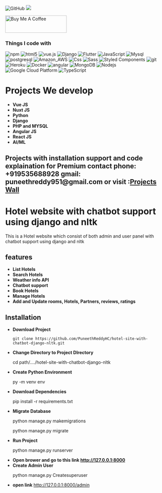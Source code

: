 ![GitHub](https://img.shields.io/github/license/puneethreddyhc/online-shopping-system-advanced)
![](https://visitor-badge.glitch.me/badge?page_id=puneethreddyhc.hotelbot)

<a href="https://www.buymeacoffee.com/puneethreddyhc" target="_blank"><img src="https://cdn.buymeacoffee.com/buttons/v2/default-yellow.png" alt="Buy Me A Coffee" width="195" height="55"></a>


<h3>Things I code with</h3>
<p>
  <img alt="npm" src="https://img.shields.io/badge/-NPM-CB3837?style=flat-square&logo=npm&logoColor=white" />
  <img alt="html5" src="https://img.shields.io/badge/-HTML5-E34F26?style=flat-square&logo=html5&logoColor=white" />
  <img src="https://img.shields.io/static/v1?label=Vue.js&amp;message=v2.6&amp;color=4FC08D&amp;style=flat-square&amp;logo=vue.js&amp;logoColor=ffffff" alt="vue.js">
  <img alt="Django" src="https://img.shields.io/badge/Django-092E20?style=flat-square&logo=django&logoColor=white" />
  <img alt="Flutter" src="https://img.shields.io/badge/Flutter-02569B?style=flat-square&logo=flutter&logoColor=white" />
  <img alt="JavaScript" src="https://img.shields.io/badge/JavaScript-323330?style=flat-square&logo=javascript&logoColor=F7DF1E" />
  <img alt="Mysql" src="https://img.shields.io/badge/MySQL-00000F?style=flat-square&logo=mysql&logoColor=white" />
  <img alt="postgresql" src="https://img.shields.io/badge/PostgreSQL-316192?style=flat-square&logo=postgresql&logoColor=white" />
  <img alt="Amazon_AWS" src="https://img.shields.io/badge/Amazon_AWS-232F3E?style=flat-square&logo=amazon-aws&logoColor=white" />
  <img alt="Css" src="https://img.shields.io/badge/CSS-239120?&style=flat-square&logo=css3&logoColor=white" />
  <img alt="Sass" src="https://img.shields.io/badge/-Sass-CC6699?style=flat-square&logo=sass&logoColor=white" />
  <img alt="Styled Components" src="https://img.shields.io/badge/-Styled_Components-db7092?style=flat-square&logo=styled-components&logoColor=white" />
  <img alt="git" src="https://img.shields.io/badge/-Git-F05032?style=flat-square&logo=git&logoColor=white" />
  <img alt="Heroku" src="https://img.shields.io/badge/-Heroku-430098?style=flat-square&logo=heroku&logoColor=white" />
  <img alt="Docker" src="https://img.shields.io/badge/-Docker-46a2f1?style=flat-square&logo=docker&logoColor=white" />
  <img alt="angular" src="https://img.shields.io/badge/-Angular-DD0031?style=flat-square&logo=angular&logoColor=white" />
  <img alt="MongoDB" src="https://img.shields.io/badge/-MongoDB-13aa52?style=flat-square&logo=mongodb&logoColor=white" />
  <img alt="Nodejs" src="https://img.shields.io/badge/-Nodejs-43853d?style=flat-square&logo=Node.js&logoColor=white" />
  <img alt="Google Cloud Platform" src="https://img.shields.io/badge/-Google_Cloud_Platform-1a73e8?style=flat-square&logo=google-cloud&logoColor=white" />
  <img alt="TypeScript" src="https://img.shields.io/badge/-TypeScript-007ACC?style=flat-square&logo=typescript&logoColor=white" />
  
</p>
<h1>Projects We develop</h1>

<ul>
	<li><b>Vue JS</b></li>
	<li><b>Nuxt JS</b></li>
	<li><b>Python</b></li>
	<li><b>Django</b></li>
	<li><b>PHP and MYSQL</b></li>
	<li><b>Angular JS</b></li>
	<li><b>React JS</b></li>
	<li><b>AI/ML</b></li>
</ul>
<h2> Projects with installation support and code explaination for Premium contact phone: +919535688928 gmail: puneethreddy951@gmail.com or visit :<a href="http://www.projectswall.com/">Projects Wall</a></h2>

# Hotel website with chatbot support using django and nltk

This is a Hotel website which consist of both admin and user panel with chatbot support using django and nltk 

## features

<ul>
  <li><b>List Hotels </b></li>
  <li><b>Search Hotels </b></li>
  <li><b>Weather info  API</b></li>
  <li><b>Chatbot support  </b></li>
  <li><b>Book Hotels</b></li>
  <li><b>Manage Hotels</b></li>
  <li><b>Add and Update rooms, Hotels, Partners, reviews, ratings</b></li>
</ul>

## Installation
   
 <ul>
  <li><b>Download Project</b> <br>
 
    git clone https://github.com/PuneethReddyHC/hotel-site-with-chatbot-django-nltk.git
    
  </li>
  <li><b>Change Directory to Project DIrectory</b> <br>
 
   cd path/..../hotel-site-with-chatbot-django-nltk
    
  </li>
  <li><b>Create Python Environment</b> <br>
 
   py -m venv env
    
  </li>
  <li><b>Download Dependencies</b> <br>
 
   pip install -r requirements.txt
    
  </li>
  <li><b>Migrate Database</b> <br>
 
   python manage.py makemigrations
   
   python manage.py migrate
    
  </li>
  <li><b>Run Project</b> <br>
 
   python manage.py runserver
    
  </li>
  <li><b>Open brower and go to this link <a href="http://127.0.0.1:8000">http://127.0.0.1:8000</a></b> <br>
    
  </li>
  <li><b>Create Admin User</b> <br>
 
   python manage.py Createsuperuser
    
  </li>
  <li><b>open link</b> <a href="http://127.0.0.1:8000/admin">http://127.0.0.1:8000/admin</a><br>
    
  </li>
</ul>
   
